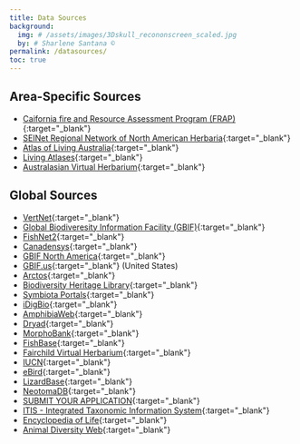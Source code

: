 ```yaml
---
title: Data Sources
background:
  img: # /assets/images/3Dskull_recononscreen_scaled.jpg
  by: # Sharlene Santana ©
permalink: /datasources/
toc: true
---
```


## Area-Specific Sources
- [Caifornia fire and Resource Assessment Program (FRAP)](https://www.fire.ca.gov/what-we-do/fire-resource-assessment-program/gis-mapping-and-data-analytics){:target="_blank"}
- [SEINet Regional Network of North American Herbaria](https://symbiota.org/seinet/){:target="_blank"}
- [Atlas of Living Australia](https://www.ala.org.au/){:target="_blank"}
- [Living Atlases](https://living-atlases.gbif.org/participants/){:target="_blank"}
- [Australasian Virtual Herbarium](https://avh.chah.org.au/){:target="_blank"}

## Global Sources
- [VertNet](https://www.vertnet.org/){:target="_blank"}
- [Global Biodiveresity Information Facility (GBIF)](https://www.gbif.org/){:target="_blank"}
- [FishNet2](https://www.fishnet2.net/){:target="_blank"}
- [Canadensys](https://www.canadensys.net/){:target="_blank"}
- [GBIF North America](https://www.gbif-north-america.org/){:target="_blank"}
- [GBIF.us](https://www.gbif.us/){:target="_blank"} (United States)
- [Arctos](https://arctosdb.org/){:target="_blank"}
- [Biodiversity Heritage Library](https://www.biodiversitylibrary.org/){:target="_blank"}
- [Symbiota Portals](https://symbiota.org/symbiota-portals/){:target="_blank"}
- [iDigBio](https://portal.idigbio.org/){:target="_blank"}
- [AmphibiaWeb](https://amphibiaweb.org/){:target="_blank"}
- [Dryad](https://datadryad.org/){:target="_blank"}
- [MorphoBank](https://www.morphbank.net/){:target="_blank"}
- [FishBase](https://www.fishbase.org/search.php){:target="_blank"}
- [Fairchild Virtual Herbarium](http://www.virtualherbarium.org/vhportal.html){:target="_blank"}
- [IUCN](https://iucn.org/){:target="_blank"}
- [eBird](https://ebird.org/home){:target="_blank"}
- [LizardBase](http://lizardbase.org/){:target="_blank"}
- [NeotomaDB](https://www.neotomadb.org/){:target="_blank"}
- [SUBMIT YOUR APPLICATION](https://forms.gle/YQnwF8Lcf4wvg4UdA){:target="_blank"}
- [ITIS - Integrated Taxonomic Information System](https://www.itis.gov/){:target="_blank"}
- [Encyclopedia of Life](https://eol.org/){:target="_blank"}
- [Animal Diversity Web](https://animaldiversity.ummz.umich.edu/){:target="_blank"}


